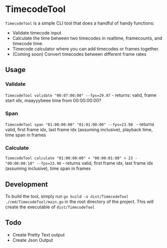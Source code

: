 # TimecodeTool

`TimecodeTool` is a simple CLI tool that does a handful of handy functions:
- Validate timecode input
- Calculate the time between two timecodes in realtime, framecounts, and timecode time.
- Timecode calculator where you can add timecodes or frames together.
- (Coming soon) Convert timecodes between different frame rates

## Usage

### Validate
`TimecodeTool validate "00:07:00;00" --fps=29.97` - returns: valid, frame start idx, maayyybeee time from 00:00:00:00?

### Span
`TimecodeTool span "01:00:00:00" "01:01:00:00" --fps=23.98 ` - returns valid, first frame idx, last frame idx (assuming inclusive), playback time, time span in frames

### Calculate
`TimecodeTool calculate "01:00:00:00" + "00:00:01:00" + 23 - "00:00:00:10" --fps=23.98` - returns valid, first frame idx, last frame idx (assuming inclusive), time span in frames

## Development

To build the tool, simply run `go build -o dist/TimecodeTool ./cmd/TimecodeTool/main.go` in the root directory of the project. This will create the executable of `dist/TimecodeTool`

## Todo

- Create Pretty Text output
- Create Json Output